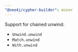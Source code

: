 ```yaml
---
"@neo4j/cypher-builder": minor
---
```


Support for chained unwind:

-   `Unwind.unwind`
-   `Match.unwind`
-   `With.unwind`
